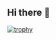 ## Hi there 👋

[![trophy](https://github-profile-trophy.vercel.app/Lukeyfish=ryo-ma)](https://github.com/ryo-ma/github-profile-trophy)

<!--
**Lukeyfish/Lukeyfish** is a ✨ _special_ ✨ repository because its `README.md` (this file) appears on your GitHub profile.



Here are some ideas to get you started:

- 🔭 I’m currently working on ...
- 🌱 I’m currently learning ...
- 👯 I’m looking to collaborate on ...
- 🤔 I’m looking for help with ...
- 💬 Ask me about ...
- 📫 How to reach me: ...
- 😄 Pronouns: ...
- ⚡ Fun fact: ...
-->
